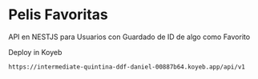 # Pelis Favoritas

API en NESTJS para Usuarios con Guardado de ID de algo como Favorito

Deploy in Koyeb

`https://intermediate-quintina-ddf-daniel-00887b64.koyeb.app/api/v1`
